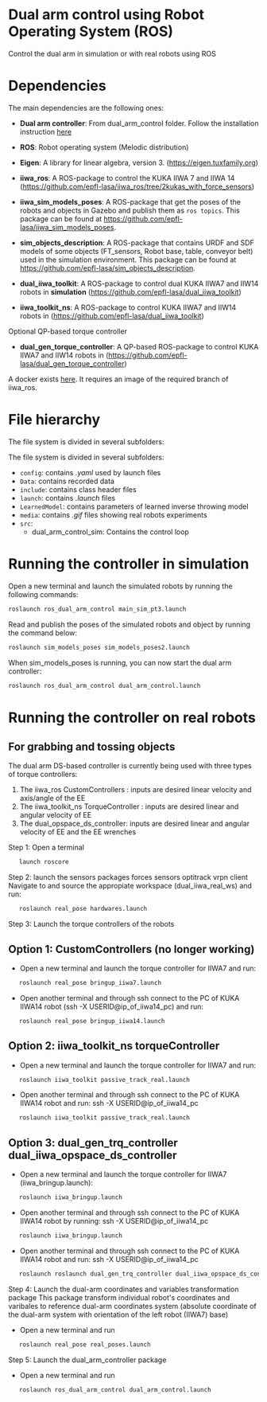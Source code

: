 # Dual arm control using Robot Operating System (ROS)
Control the dual arm in simulation or with real robots using ROS

# Dependencies
The main dependencies are the following ones:

 - **Dual arm controller**: From dual_arm_control folder. Follow the installation instruction [here](./../dual_arm_control)

 - **ROS**: Robot operating system (Melodic distribution)
 - **Eigen**: A library for linear algebra, version 3. (https://eigen.tuxfamily.org)
 - **iiwa_ros**: A ROS-package to control the KUKA IIWA 7 and IIWA 14 (https://github.com/epfl-lasa/iiwa_ros/tree/2kukas_with_force_sensors)
 - **iiwa_sim_models_poses**: A ROS-package that get the poses of the robots and objects in Gazebo and publish them as `ros topics`. This package can be found at https://github.com/epfl-lasa/iiwa_sim_models_poses.
 - **sim_objects_description**: A ROS-package that contains URDF and SDF models of some objects (FT_sensors, Robot base, table, conveyor belt) used in the simulation environment. This package can be found at https://github.com/epfl-lasa/sim_objects_description.
 - **dual_iiwa_toolkit**: A ROS-package to control dual KUKA IIWA7 and IIW14 robots in **simulation** (https://github.com/epfl-lasa/dual_iiwa_toolkit)
 - **iiwa_toolkit_ns**: A ROS-package to control KUKA IIWA7 and IIW14 robots in  (https://github.com/epfl-lasa/dual_iiwa_toolkit)

 Optional QP-based torque controller
 - **dual_gen_torque_controller**: A QP-based ROS-package to control KUKA IIWA7 and IIW14 robots in  (https://github.com/epfl-lasa/dual_gen_torque_controller)


A docker exists [here](./docker). It requires an image of the required branch of iiwa_ros.


# File hierarchy

The file system is divided in several subfolders:

The file system is divided in several subfolders:
 - `config`: contains _.yaml_ used by launch files
 - `Data`: contains recorded data
 - `include`: contains class header files
 - `launch`: contains _.launch_ files
 - `LearnedModel`: contains parameters of learned inverse throwing model
 - `media`: contains _.gif_ files showing real robots experiments 
 - `src`: 
    - dual_arm_control_sim: Contains the control loop


# Running the controller in simulation

Open a new terminal and launch the simulated robots by running the following commands:
```sh
roslaunch ros_dual_arm_control main_sim_pt3.launch
```
Read and publish the poses of the simulated robots and object by running the command below:
```sh
roslaunch sim_models_poses sim_models_poses2.launch
```
When sim_models_poses is running, you can now start the dual arm controller:
```sh
roslaunch ros_dual_arm_control dual_arm_control.launch
```


# Running the controller on real robots

## For grabbing and tossing objects

The dual arm DS-based controller is currently being used with three types of torque controllers:
   1. The iiwa_ros CustomControllers    : inputs are desired linear velocity and axis/angle of the EE
   2. The iiwa_toolkit_ns TorqueController : inputs are desired linear and angular velocity of EE
   3. The dual_opspace_ds_controller: inputs are desired linear and angular velocity of EE and the EE wrenches

Step 1: Open a terminal 

```sh
   launch roscore
```

Step 2: launch the sensors packages
      forces sensors
      optitrack vrpn client
   Navigate to and source the appropiate workspace (dual_iiwa_real_ws) and run:

```sh
   roslaunch real_pose hardwares.launch 
```
Step 3: Launch the torque controllers of the robots

   Option 1: CustomControllers (no longer working)
   ----------------------------

   - Open a new terminal and launch the torque controller for IIWA7 and run:

```sh
   roslaunch real_pose bringup_iiwa7.launch
```
   - Open another terminal and through ssh connect to the PC of KUKA IIWA14 robot
      (ssh -X USERID@ip_of_iiwa14_pc) and run:

```sh
   roslaunch real_pose bringup_iiwa14.launch
```
   Option 2: iiwa_toolkit_ns torqueController
   ----------------------------------------
   - Open a new terminal and launch the torque controller for IIWA7 and run:

```sh
   roslaunch iiwa_toolkit passive_track_real.launch
```
   - Open another terminal and through ssh connect to the PC of KUKA IIWA14 robot and run:
      ssh -X USERID@ip_of_iiwa14_pc

```sh
   roslaunch iiwa_toolkit passive_track_real.launch
```
   Option 3: dual_gen_trq_controller dual_iiwa_opspace_ds_controller
   ----------------------------------------
   - Open a new terminal and launch the torque controller for IIWA7 (iiwa_bringup.launch):

```sh
   roslaunch iiwa_bringup.launch
```

   - Open another terminal and through ssh connect to the PC of KUKA IIWA14 robot by running:
      ssh -X USERID@ip_of_iiwa14_pc

```sh
   roslaunch iiwa_bringup.launch
```
- Open another terminal and through ssh connect to the PC of KUKA IIWA14 robot and run:
      ssh -X USERID@ip_of_iiwa14_pc

```sh
   roslaunch roslaunch dual_gen_trq_controller dual_iiwa_opspace_ds_controller_real.launch
```

Step 4: Launch the dual-arm coordinates and variables transformation package
      This package transform individual robot's coordinates and varibales to reference dual-arm coordinates system
      (absolute coordinate of the dual-arm system with orientation of the left robot (IIWA7) base)

   - Open a new terminal and run

```sh
   roslaunch real_pose real_poses.launch
```
Step 5: Launch the dual_arm_controller package

   - Open a new terminal and run 

```sh
   roslaunch ros_dual_arm_control dual_arm_control.launch
```
